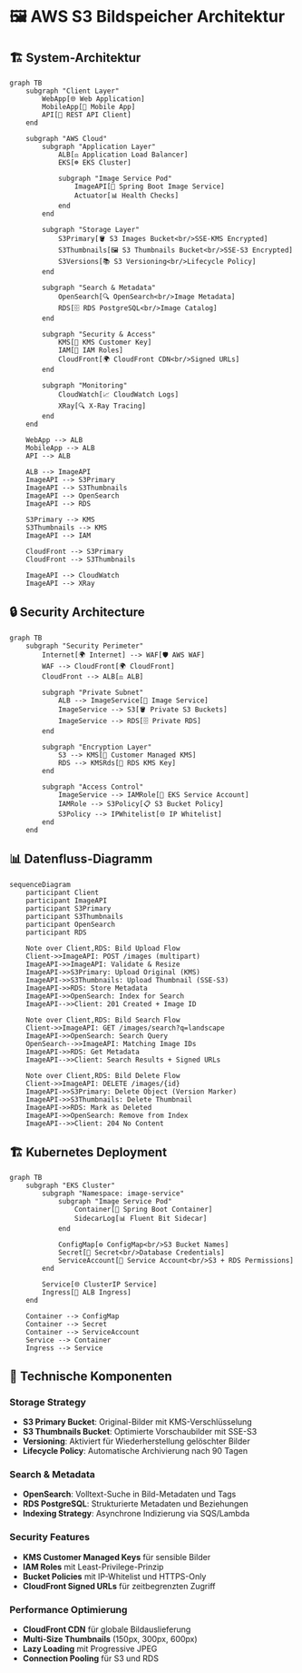 # 🖼️ AWS S3 Bildspeicher Architektur

## 🏗️ System-Architektur

```mermaid
graph TB
    subgraph "Client Layer"
        WebApp[🌐 Web Application]
        MobileApp[📱 Mobile App]
        API[🔌 REST API Client]
    end
    
    subgraph "AWS Cloud"
        subgraph "Application Layer"
            ALB[⚖️ Application Load Balancer]
            EKS[☸️ EKS Cluster]
            
            subgraph "Image Service Pod"
                ImageAPI[🍃 Spring Boot Image Service]
                Actuator[📊 Health Checks]
            end
        end
        
        subgraph "Storage Layer"
            S3Primary[🪣 S3 Images Bucket<br/>SSE-KMS Encrypted]
            S3Thumbnails[🖼️ S3 Thumbnails Bucket<br/>SSE-S3 Encrypted]
            S3Versions[📚 S3 Versioning<br/>Lifecycle Policy]
        end
        
        subgraph "Search & Metadata"
            OpenSearch[🔍 OpenSearch<br/>Image Metadata]
            RDS[🗄️ RDS PostgreSQL<br/>Image Catalog]
        end
        
        subgraph "Security & Access"
            KMS[🔑 KMS Customer Key]
            IAM[👤 IAM Roles]
            CloudFront[🌍 CloudFront CDN<br/>Signed URLs]
        end
        
        subgraph "Monitoring"
            CloudWatch[📈 CloudWatch Logs]
            XRay[🔍 X-Ray Tracing]
        end
    end
    
    WebApp --> ALB
    MobileApp --> ALB
    API --> ALB
    
    ALB --> ImageAPI
    ImageAPI --> S3Primary
    ImageAPI --> S3Thumbnails
    ImageAPI --> OpenSearch
    ImageAPI --> RDS
    
    S3Primary --> KMS
    S3Thumbnails --> KMS
    ImageAPI --> IAM
    
    CloudFront --> S3Primary
    CloudFront --> S3Thumbnails
    
    ImageAPI --> CloudWatch
    ImageAPI --> XRay
```

## 🔒 Security Architecture

```mermaid
graph TB
    subgraph "Security Perimeter"
        Internet[🌍 Internet] --> WAF[🛡️ AWS WAF]
        WAF --> CloudFront[🌍 CloudFront]
        CloudFront --> ALB[⚖️ ALB]
        
        subgraph "Private Subnet"
            ALB --> ImageService[🍃 Image Service]
            ImageService --> S3[🪣 Private S3 Buckets]
            ImageService --> RDS[🗄️ Private RDS]
        end
        
        subgraph "Encryption Layer"
            S3 --> KMS[🔑 Customer Managed KMS]
            RDS --> KMSRds[🔑 RDS KMS Key]
        end
        
        subgraph "Access Control"
            ImageService --> IAMRole[👤 EKS Service Account]
            IAMRole --> S3Policy[📋 S3 Bucket Policy]
            S3Policy --> IPWhitelist[🌐 IP Whitelist]
        end
    end
```

## 📊 Datenfluss-Diagramm

```mermaid
sequenceDiagram
    participant Client
    participant ImageAPI
    participant S3Primary
    participant S3Thumbnails
    participant OpenSearch
    participant RDS
    
    Note over Client,RDS: Bild Upload Flow
    Client->>ImageAPI: POST /images (multipart)
    ImageAPI->>ImageAPI: Validate & Resize
    ImageAPI->>S3Primary: Upload Original (KMS)
    ImageAPI->>S3Thumbnails: Upload Thumbnail (SSE-S3)
    ImageAPI->>RDS: Store Metadata
    ImageAPI->>OpenSearch: Index for Search
    ImageAPI-->>Client: 201 Created + Image ID
    
    Note over Client,RDS: Bild Search Flow
    Client->>ImageAPI: GET /images/search?q=landscape
    ImageAPI->>OpenSearch: Search Query
    OpenSearch-->>ImageAPI: Matching Image IDs
    ImageAPI->>RDS: Get Metadata
    ImageAPI-->>Client: Search Results + Signed URLs
    
    Note over Client,RDS: Bild Delete Flow
    Client->>ImageAPI: DELETE /images/{id}
    ImageAPI->>S3Primary: Delete Object (Version Marker)
    ImageAPI->>S3Thumbnails: Delete Thumbnail
    ImageAPI->>RDS: Mark as Deleted
    ImageAPI->>OpenSearch: Remove from Index
    ImageAPI-->>Client: 204 No Content
```

## 🏗️ Kubernetes Deployment

```mermaid
graph TB
    subgraph "EKS Cluster"
        subgraph "Namespace: image-service"
            subgraph "Image Service Pod"
                Container[🍃 Spring Boot Container]
                SidecarLog[📊 Fluent Bit Sidecar]
            end
            
            ConfigMap[⚙️ ConfigMap<br/>S3 Bucket Names]
            Secret[🔐 Secret<br/>Database Credentials]
            ServiceAccount[👤 Service Account<br/>S3 + RDS Permissions]
        end
        
        Service[🌐 ClusterIP Service]
        Ingress[🚪 ALB Ingress]
    end
    
    Container --> ConfigMap
    Container --> Secret
    Container --> ServiceAccount
    Service --> Container
    Ingress --> Service
```

## 🔧 Technische Komponenten

### Storage Strategy

- **S3 Primary Bucket**: Original-Bilder mit KMS-Verschlüsselung
- **S3 Thumbnails Bucket**: Optimierte Vorschaubilder mit SSE-S3
- **Versioning**: Aktiviert für Wiederherstellung gelöschter Bilder
- **Lifecycle Policy**: Automatische Archivierung nach 90 Tagen

### Search & Metadata

- **OpenSearch**: Volltext-Suche in Bild-Metadaten und Tags
- **RDS PostgreSQL**: Strukturierte Metadaten und Beziehungen
- **Indexing Strategy**: Asynchrone Indizierung via SQS/Lambda

### Security Features

- **KMS Customer Managed Keys** für sensible Bilder
- **IAM Roles** mit Least-Privilege-Prinzip
- **Bucket Policies** mit IP-Whitelist und HTTPS-Only
- **CloudFront Signed URLs** für zeitbegrenzten Zugriff

### Performance Optimierung

- **CloudFront CDN** für globale Bildauslieferung
- **Multi-Size Thumbnails** (150px, 300px, 600px)
- **Lazy Loading** mit Progressive JPEG
- **Connection Pooling** für S3 und RDS
